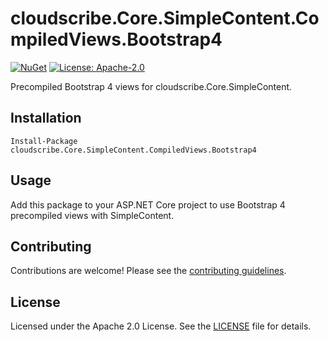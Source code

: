 # cloudscribe.Core.SimpleContent.CompiledViews.Bootstrap4

[![NuGet](https://img.shields.io/nuget/v/cloudscribe.Core.SimpleContent.CompiledViews.Bootstrap4.svg)](https://www.nuget.org/packages/cloudscribe.Core.SimpleContent.CompiledViews.Bootstrap4)
[![License: Apache-2.0](https://img.shields.io/badge/License-Apache%202.0-blue.svg)](https://opensource.org/licenses/Apache-2.0)

Precompiled Bootstrap 4 views for cloudscribe.Core.SimpleContent.

## Installation

```shell
Install-Package cloudscribe.Core.SimpleContent.CompiledViews.Bootstrap4
```

## Usage

Add this package to your ASP.NET Core project to use Bootstrap 4 precompiled views with SimpleContent.

## Contributing

Contributions are welcome! Please see the [contributing guidelines](https://github.com/cloudscribe/cloudscribe.SimpleContent/blob/main/CONTRIBUTING.md).

## License

Licensed under the Apache 2.0 License. See the [LICENSE](https://github.com/cloudscribe/cloudscribe.SimpleContent/blob/main/LICENSE) file for details.
